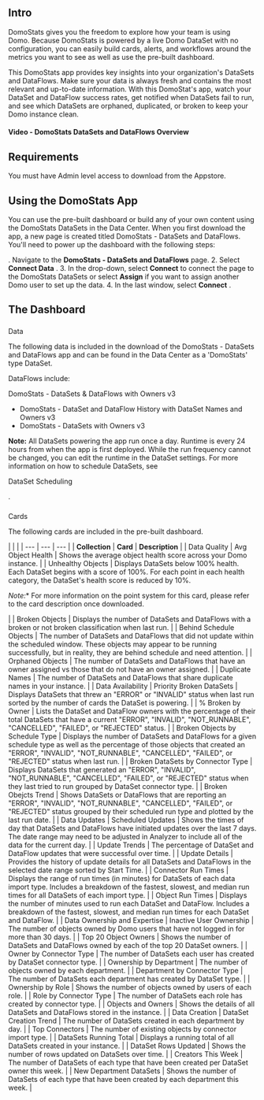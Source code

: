 

Intro
-------

DomoStats gives you the freedom to explore how your team is using Domo. Because DomoStats is powered by a live Domo DataSet with no configuration, you can easily build cards, alerts, and workflows around the metrics you want to see as well as use the pre-built dashboard.


 This DomoStats app provides key insights into your organization's DataSets and DataFlows. Make sure your data is always fresh and contains the most relevant and up-to-date information. With this DomoStat's app, watch your DataSet and DataFlow success rates, get notified when DataSets fail to run, and see which DataSets are orphaned, duplicated, or broken to keep your Domo instance clean.

####


**Video - DomoStats DataSets and DataFlows Overview**

Requirements
--------------

You must have Admin level access to download from the Appstore.


 Using the DomoStats App
-------------------------

You can use the pre-built dashboard or build any of your own content using the DomoStats DataSets in the Data Center. When you first download the app, a new page is created titled DomoStats - DataSets and DataFlows. You'll need to power up the dashboard with the following steps:

. Navigate to the
 ****DomoStats - DataSets and DataFlows****
 page.
2. Select
 ****Connect Data****
 .
3. In the drop-down, select
 ****Connect****
 to connect the page to the DomoStats DataSets or select
 ****Assign****
 if you want to assign another Domo user to set up the data.
4. In the last window, select
 **Connect**
 .

The Dashboard
---------------


###
 Data

The following data is included in the download of the DomoStats - DataSets and DataFlows app and can be found in the Data Center as a 'DomoStats' type DataSet.


 DataFlows include:

 DomoStats - DataSets & DataFlows with Owners v3
* DomoStats - DataSet and DataFlow History with DataSet Names and Owners v3
* DomoStats - DataSets with Owners v3


**Note:**
 All DataSets powering the app run once a day. Runtime is every 24 hours from when the app is first deployed. While the run frequency cannot be changed, you can edit the runtime in the DataSet settings. For more information on how to schedule DataSets, see

DataSet Scheduling

.


###
 Cards

The following cards are included in the pre-built dashboard.

  |  |  |
| --- | --- | --- |
| **Collection**  | **Card**  | **Description**  |
|
 Data Quality
  |
 Avg Object Health
  |
 Shows the average object health score across your Domo instance.
  |
|
 Unhealthy Objects
  |
 Displays DataSets below 100% health. Each DataSet begins with a score of 100%. For each point in each health category, the DataSet's health score is reduced by 10%.

*Note:**
 For more information on the point system for this card, please refer to the card description once downloaded.


 |
|
 Broken Objects
  |
 Displays the number of DataSets and DataFlows with a broken or not broken classification when last run.
  |
|
 Behind Schedule Objects
  |
 The number of DataSets and DataFlows that did not update within the scheduled window. These objects may appear to be running successfully, but in reality, they are behind schedule and need attention.
  |
|
 Orphaned Objects
  |
 The number of DataSets and DataFlows that have an owner assigned vs those that do not have an owner assigned.
  |
|
 Duplicate Names
  |
 The number of DataSets and DataFlows that share duplicate names in your instance.
  |
|
 Data Availability
  |
 Priority Broken DataSets
  |
 Displays DataSets that threw an "ERROR" or "INVALID" status when last run sorted by the number of cards the DataSet is powering.
  |
|
 % Broken by Owner
  |
 Lists the DataSet and DataFlow owners with the percentage of their total DataSets that have a current "ERROR", "INVALID", "NOT\_RUNNABLE", "CANCELLED", "FAILED", or "REJECTED" status.
  |
|
 Broken Objects by Schedule Type
  |
 Displays the number of DataSets and DataFlows for a given schedule type as well as the percentage of those objects that created an "ERROR", "INVALID", "NOT\_RUNNABLE", "CANCELLED", "FAILED", or "REJECTED" status when last run.
  |
|
 Broken DataSets by Connector Type
  |
 Displays DataSets that generated an "ERROR", "INVALID", "NOT\_RUNNABLE", "CANCELLED", "FAILED", or "REJECTED" status when they last tried to run grouped by DataSet connector type.
  |
|
 Broken Obejcts Trend
  |
 Shows DataSets or DataFlows that are reporting an "ERROR", "INVALID", "NOT\_RUNNABLE", "CANCELLED", "FAILED", or "REJECTED" status grouped by their scheduled run type and plotted by the last run date.
  |
|
 Data Updates
  |
 Scheduled Updates
  |
 Shows the times of day that DataSets and DataFlows have initiated updates over the last 7 days. The date range may need to be adjusted in Analyzer to include all of the data for the current day.
  |
|
 Update Trends
  |
 The percentage of DataSet and DataFlow updates that were successful over time.
  |
|
 Update Details
  |
 Provides the history of update details for all DataSets and DataFlows in the selected date range sorted by Start Time.
  |
|
 Connector Run Times
  |
 Displays the range of run times (in minutes) for DataSets of each data import type. Includes a breakdown of the fastest, slowest, and median run times for all DataSets of each import type.
  |
|
 Object Run Times
  |
 Displays the number of minutes used to run each DataSet and DataFlow. Includes a breakdown of the fastest, slowest, and median run times for each DataSet and DataFlow.
  |
|
 Data Ownership and Expertise
  |
 Inactive User Ownership
  |
 The number of objects owned by Domo users that have not logged in for more than 30 days.
  |
|
 Top 20 Object Owners
  |
 Shows the number of DataSets and DataFlows owned by each of the top 20 DataSet owners.
  |
|
 Owner by Connector Type
  |
 The number of DataSets each user has created by DataSet connector type.
  |
|
 Ownership by Department
  |
 The number of objects owned by each department.
  |
|
 Department by Connector Type
  |
 The number of DataSets each department has created by DataSet type.
  |
|
 Ownership by Role
  |
 Shows the number of objects owned by users of each role.
  |
|
 Role by Connector Type
  |
 The number of DataSets each role has created by connector type.
  |
|
 Objects and Owners
  |
 Shows the details of all DataSets and DataFlows stored in the instance.
  |
|
 Data Creation
  |
 DataSet Creation Trend
  |
 The number of DataSets created in each department by day.
  |
|
 Top Connectors
  |
 The number of existing objects by connector import type.
  |
|
 DataSets Running Total
  |
 Displays a running total of all DataSets created in your instance.
  |
|
 DataSet Rows Updated
  |
 Shows the number of rows updated on DataSets over time.
  |
|
 Creators This Week
  |
 The number of DataSets of each type that have been created per DataSet owner this week.
  |
|
 New Department DataSets
  |
 Shows the number of DataSets of each type that have been created by each department this week.
  |


